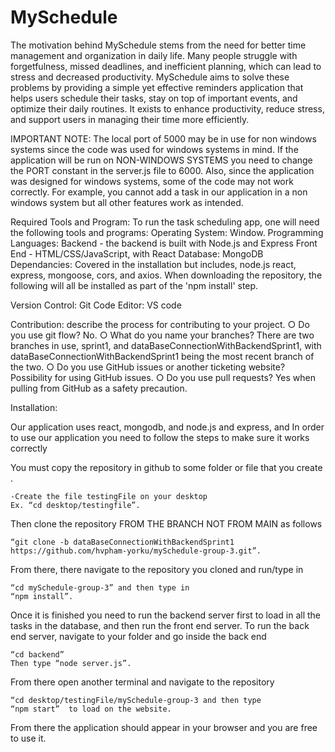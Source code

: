 # MySchedule

The motivation behind MySchedule stems from the need for better time management and organization in daily life. Many people struggle with forgetfulness, missed deadlines, and inefficient planning, which can lead to stress and decreased productivity. MySchedule aims to solve these problems by providing a simple yet effective reminders application that helps users schedule their tasks, stay on top of important events, and optimize their daily routines. It exists to enhance productivity, reduce stress, and support users in managing their time more efficiently.

IMPORTANT NOTE: The local port of 5000 may be in use for non windows systems since the code was used for windows systems in mind. If the application will be run on NON-WINDOWS SYSTEMS you need to change the PORT constant in the server.js file to 6000. Also, since the application was designed for windows systems, some of the code may not work correctly. For example, you cannot add a task in our application in a non windows system but all other features work as intended.

Required Tools and Program:
To run the task scheduling app, one will need the following tools and programs:
Operating System: 
Window.
Programming Languages:
Backend - the backend is built with Node.js and Express
Front End - HTML/CSS/JavaScript, with React
Database: MongoDB
Dependancies: Covered in the installation but includes, node.js react, express, mongoose, cors, and axios. When downloading the repository, the following will all be installed as part of the 'npm install' step.

Version Control: Git
Code Editor: VS code

Contribution: describe the process for contributing to your project. 
○ Do you use git flow? 
	No.
○ What do you name your branches? 
	There are two branches in use, sprint1, and dataBaseConnectionWithBackendSprint1, with dataBaseConnectionWithBackendSprint1 being the most recent branch of the two.
○ Do you use GitHub issues or another ticketing website? 
	Possibility for using GitHub issues.
○ Do you use pull requests? 
	Yes when pulling from GitHub as a safety precaution.

Installation: 

Our application uses react, mongodb, and node.js and express, and In order to use our application you need to follow the steps to make sure it works correctly

You must copy the repository in github to some folder or file that you create .

	-Create the file testingFile on your desktop
	Ex. “cd desktop/testingfile”.

Then clone the repository FROM THE BRANCH NOT FROM MAIN as follows 

	“git clone -b dataBaseConnectionWithBackendSprint1 https://github.com/hvpham-yorku/mySchedule-group-3.git”.

From there, there navigate to the repository you cloned and run/type in 

	“cd mySchedule-group-3” and then type in 
	“npm install”.

Once it is finished you need to run the backend server first to load in all the tasks in the database, and then run the front end server.
	To run the back end server, navigate to your folder and go inside the back end

	“cd backend”
	Then type “node server.js”.

From there open another terminal and navigate to the repository 

	“cd desktop/testingFile/mySchedule-group-3 and then type
	“npm start”  to load on the website.

From there the application should appear in your browser and you are free to use it.


